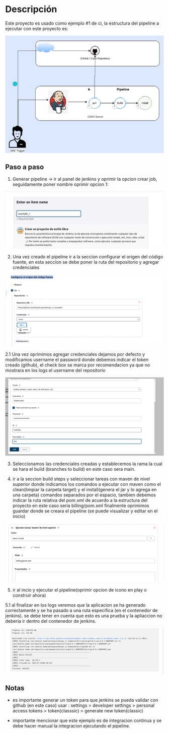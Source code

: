 # Descripción

Este proyecto es usado como ejemplo #1 de ci, la estructura del pipeline a ejecutar con este proyecto es:

![pipeline_example_1.png](assets/pipeline_example_1.png)
## Paso a paso
1. Generar pipeline -> ir al panel de jenkins y oprimir la opcion crear job, seguidamente poner nombre oprimir opcion 1:

![paso1.png](assets/paso1.png)

2. Una vez creado el pipeline ir a la seccion configurar el origen del código fuente, en esta seccion se debe poner la ruta del repositorio y agregar
   credenciales

![paso2.1.png](assets/paso2.png)

2.1 Una vez oprimimos agregar credenciales dejamos por defecto y modificamos username el password donde debemos indicar el token creado (github), el check box se marca por recomendacion ya que no mostrara en los logs el username del repositorio


![paso2.1.png](assets/paso2.1.png)

3. Seleccionamos las credenciales creadas y establecemos la rama la cual se hara el build (branches to build) en este caso sera main.


4. ir a la seccion build steps y seleccionar tareas con maven de nivel superior donde indicamos los comandos a ejecutar con maven como el clean(limpiar la carpeta target) y el install(genera el jar y lo agrega en una carpeta) comandos separados por el espacio, tambien debemos indicar la ruta relativa
del pom.xml de acuerdo a la estructura del proyecto en este caso seria billing/pom.xml  finalmente oprimimos guardar donde se creara el pipeline (se puede visualizar y editar en el inicio)

![paso2.1.png](assets/paso4.png)

5. ir al incio y ejecutar el pipeline(oprimir opcion de icono en play o construir ahora)

5.1 al finalizar en los logs veremos que la aplicacion se ha generado correctamente y se ha pasado a una ruta especifica (en el contenedor de jenkins). se debe tener en cuenta que esto es una prueba y la apliaccion no deberia ir dentro del contenedor de jenkins.

![paso5.png](assets/paso5.png)
## Notas

- es importante generar un token para que jenkins se pueda validar con github (en este caso) usar : 
  settings > developer settings > personal access tokens > token(classsic) > generate new token(classic)

- importante mencionar que este ejemplo es de integracion continua y se debe hacer manual la integracion ejecutando el pipeline.